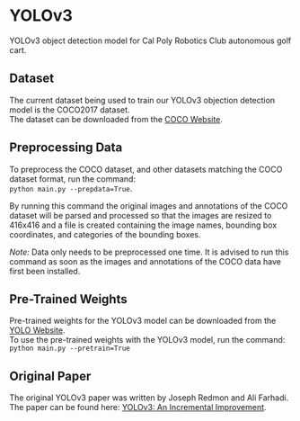 # YOLOv3
YOLOv3 object detection model for Cal Poly Robotics Club autonomous golf cart.

## Dataset
The current dataset being used to train our YOLOv3 objection detection model is the COCO2017 dataset.  
The dataset can be downloaded from the [COCO Website](http://cocodataset.org/#home).

## Preprocessing Data
To preprocess the COCO dataset, and other datasets matching the COCO dataset format, run the command:  
`python main.py --prepdata=True`.  

By running this command the original images and annotations of the COCO dataset will be parsed and processed so that the images are resized to 416x416 and a file is created containing the image names, bounding box coordinates, and categories of the bounding boxes.

*Note:* Data only needs to be preprocessed one time. It is advised to run this command as soon as the images and annotations of the COCO data have first been installed.

## Pre-Trained Weights
Pre-trained weights for the YOLOv3 model can be downloaded from the [YOLO Website](https://pjreddie.com/darknet/yolo/).  
To use the pre-trained weights with the YOLOv3 model, run the command: `python main.py --pretrain=True`

## Original Paper
The original YOLOv3 paper was written by Joseph Redmon and Ali Farhadi.  
The paper can be found here: [YOLOv3: An Incremental Improvement](https://arxiv.org/pdf/1804.02767.pdf).
